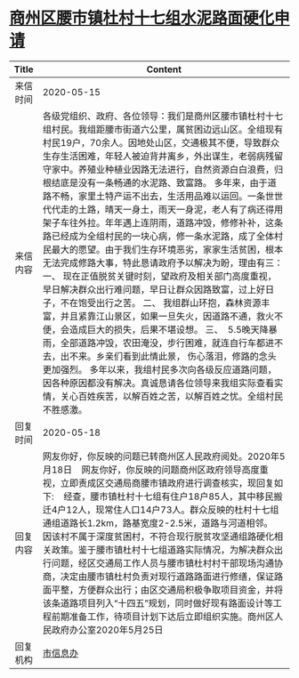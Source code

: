 # [商州区腰市镇杜村十七组水泥路面硬化申请](http://www.shangluo.gov.cn/zmhd/ldxxxx.jsp?urltype=leadermail.LeaderMailContentUrl&wbtreeid=1112&leadermailid=5853)

| Title |                                                                                                                                                                                                                                                                                                           Content                                                                                                                                                                                                                                                                                                           |
|:-----:|-----------------------------------------------------------------------------------------------------------------------------------------------------------------------------------------------------------------------------------------------------------------------------------------------------------------------------------------------------------------------------------------------------------------------------------------------------------------------------------------------------------------------------------------------------------------------------------------------------------------------------|
| 来信时间  | 2020-05-15                                                                                                                                                                                                                                                                                                                                                                                                                                                                                                                                                                                                                  |
| 来信内容  | 各级党组织、政府、各位领导：我们是商州区腰市镇杜村十七组村民。我组距腰市街道六公里，属贫困边远山区。全组现有村民19户，70余人。因地处山区，交通极其不便，导致群众生存生活困难，年轻人被迫背井离乡，外出谋生，老弱病残留守家中。养殖业种植业因路无法进行，自然资源白白浪费，归根结底是没有一条畅通的水泥路、致富路。 多年来，由于道路不畅，家里土特产运不出去，生活用品难以运回。一条世世代代走的土路，晴天一身土，雨天一身泥，老人有了病还得用架子车往外拉。年年遇上连阴雨，道路冲毁，修修补补，这条路已经成为全组村民的一块心病，修一条水泥路，成了全体村民最大的愿望。由于我们生存环境恶劣，家家生活贫困，根本无法完成修路大事，特此恳请政府予以解决为盼，理由有三： 一、 现在正值脱贫关键时刻，望政府及相关部门高度重视，早日解决群众出行难问题，早日让群众因路致富，过上好日子，不在饱受出行之苦。 二、 我组群山环抱，森林资源丰富，并且紧靠江山景区，如果一旦失火，因道路不通，救火不便，会造成巨大的损失，后果不堪设想。 三、  5.5晚天降暴雨，全部道路冲毁，农田淹没，步行困难，就连自行车都进不去，出不来。乡亲们看到此情此景， 伤心落泪，修路的念头更加强烈。 多年以来，我组村民多次向各级反应道路问题，因各种原因都没有解决。真诚恳请各位领导来我组实际查看实情，关心百姓疾苦，以解百姓之苦，以解百姓之忧。全组村民不胜感激。 |
| 回复时间  | 2020-05-18                                                                                                                                                                                                                                                                                                                                                                                                                                                                                                                                                                                                                  |
| 回复内容  | 网友你好，你反映的问题已转商州区人民政府阅处。2020年5月18日    网友你好，你反映的问题商州区政府领导高度重视，立即责成区交通局商腰市镇政府进行调查核实，现回复如下:    经查，腰市镇杜村十七组有住户18户85人，其中移民搬迁4户12人，现常住人口14户73人。群众反映的杜村十七组通组道路长1.2km，路基宽度2-2.5米，道路与河道相邻。    因该村不属于深度贫困村，不符合现行脱贫攻坚通组路硬化相关政策。鉴于腰市镇杜村十七组道路实际情况，为解决群众出行问题，经区交通局工作人员与腰市镇杜村村干部现场沟通协商，决定由腰市镇杜村负责对现行道路路面进行修缮，保证路面平整，方便群众出行；由区交通局积极争取项目资金，并将该条道路项目列入“十四五”规划，同时做好现有路面设计等工程前期准备工作，待项目计划下达后立即组织实施。商州区人民政府办公室2020年5月25日                                                                                                                                                                                                                          |
| 回复机构  | [市信息办](../../category/agencies/市信息办.md)                                                                                                                                                                                                                                                                                                                                                                                                                                                                                                                                                                                     |
